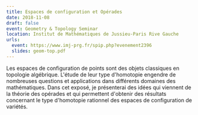 ```yaml
---
title: Espaces de configuration et Opérades
date: 2018-11-08
draft: false
event: Geometry & Topology Seminar
location: Institut de Mathématiques de Jussieu-Paris Rive Gauche
urls:
  event: https://www.imj-prg.fr/spip.php?evenement2396
  slides: geom-top.pdf
---
```


Les espaces de configuration de points sont des objets classiques en topologie algébrique. L'étude de leur type d'homotopie engendre de nombreuses questions et applications dans différents domaines des mathématiques. Dans cet exposé, je présenterai des idées qui viennent de la théorie des opérades et qui permettent d'obtenir des résultats concernant le type d'homotopie rationnel des espaces de configuration de variétés.
